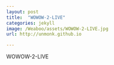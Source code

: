 ```yaml
---
layout: post
title:  "WOWOW-2-LIVE"
categories: jekyll
image: /Weaboo/assets/WOWOW-2-LIVE.jpg
url: http://unmonk.github.io

---
```

WOWOW-2-LIVE